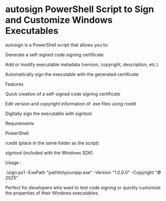 # autosign PowerShell Script to Sign and Customize Windows Executables

autosign is a PowerShell script that allows you to:

Generate a self-signed code signing certificate

Add or modify executable metadata (version, copyright, description, etc.)

Automatically sign the executable with the generated certificate

Features

Quick creation of a self-signed code signing certificate

Edit version and copyright information of .exe files using rcedit

Digitally sign the executable with signtool

Requirements

PowerShell

rcedit (place in the same folder as the script)

signtool (included with the Windows SDK)

Usage :

.\sign.ps1 -ExePath "path\to\yourapp.exe" -Version "1.0.0.0" -Copyright "© 2025"

Perfect for developers who want to test code signing or quickly customize the properties of their Windows executables.
